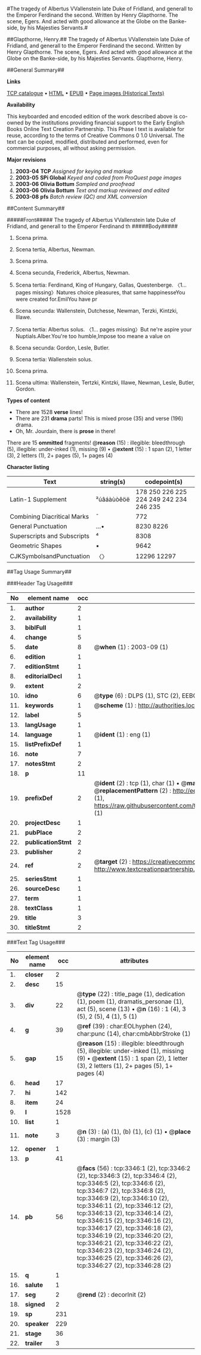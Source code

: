#The tragedy of Albertus VVallenstein late Duke of Fridland, and generall to the Emperor Ferdinand the second. Written by Henry Glapthorne. The scene, Egers. And acted with good allowance at the Globe on the Banke-side, by his Majesties Servants.#

##Glapthorne, Henry.##
The tragedy of Albertus VVallenstein late Duke of Fridland, and generall to the Emperor Ferdinand the second. Written by Henry Glapthorne. The scene, Egers. And acted with good allowance at the Globe on the Banke-side, by his Majesties Servants.
Glapthorne, Henry.

##General Summary##

**Links**

[TCP catalogue](http://www.ota.ox.ac.uk/tcp/)  • 
[HTML](http://tei.it.ox.ac.uk/tcp/Texts-HTML/free/A01/A01777.html)  • 
[EPUB](http://tei.it.ox.ac.uk/tcp/Texts-EPUB/free/A01/A01777.epub) • 
[Page images (Historical Texts)](https://data.historicaltexts.jisc.ac.uk/view?pubId=eebo-99838953e&pageId=eebo-99838953e-3346-1)

**Availability**

This keyboarded and encoded edition of the
	       work described above is co-owned by the institutions
	       providing financial support to the Early English Books
	       Online Text Creation Partnership. This Phase I text is
	       available for reuse, according to the terms of Creative
	       Commons 0 1.0 Universal. The text can be copied,
	       modified, distributed and performed, even for
	       commercial purposes, all without asking permission.

**Major revisions**

1. __2003-04__ __TCP__ *Assigned for keying and markup*
1. __2003-05__ __SPi Global__ *Keyed and coded from ProQuest page images*
1. __2003-06__ __Olivia Bottum__ *Sampled and proofread*
1. __2003-06__ __Olivia Bottum__ *Text and markup reviewed and edited*
1. __2003-08__ __pfs__ *Batch review (QC) and XML conversion*

##Content Summary##

#####Front#####
The tragedy of Albertus VVallenstein late Duke of Fridland, and generall to the Emperor Ferdinand th
#####Body#####

1. Scena prima.

1. Scena tertia, Albertus, Newman.

1. Scena prima.

1. Scena secunda, Frederick, Albertus, Newman.

1. Scena tertia: Ferdinand, King of Hungary, Gallas, Questenberge.
〈1… pages missing〉Natures choice pleasures, that same happinesseYou were created for.EmilYou have pr
1. Scena secunda: Wallenstein, Dutchesse, Newman, Terzki, Kintzki, Illawe.

1. Scena tertia: Albertus solus.
〈1… pages missing〉But ne're aspire your Nuptials.Alber.You're too humble,Impose too meane a value on
1. Scena secunda: Gordon, Lesle, Butler.

1. Scena tertia: Wallenstein solus.

1. Scena prima.

1. Scena ultima: Wallenstein, Tertzki, Kintzki, Illawe,
Newman, Lesle, Butler, Gordon.

**Types of content**

  * There are 1528 **verse** lines!
  * There are 231 **drama** parts! This is mixed prose (35) and verse (196) drama.
  * Oh, Mr. Jourdain, there is **prose** in there!

There are 15 **ommitted** fragments! 
 @__reason__ (15) : illegible: bleedthrough (5), illegible: under-inked (1), missing (9)  •  @__extent__ (15) : 1 span (2), 1 letter (3), 2 letters (1), 2+ pages (5), 1+ pages (4)

**Character listing**


|Text|string(s)|codepoint(s)|
|---|---|---|
|Latin-1 Supplement|²úâáàùòêöë|178 250 226 225 224 249 242 234 246 235|
|Combining             Diacritical Marks|̄|772|
|General Punctuation|…•|8230 8226|
|Superscripts             and Subscripts|⁴|8308|
|Geometric Shapes|▪|9642|
|CJKSymbolsandPunctuation|〈〉|12296 12297|

##Tag Usage Summary##

###Header Tag Usage###

|No|element name|occ|attributes|
|---|---|---|---|
|1.|__author__|2||
|2.|__availability__|1||
|3.|__biblFull__|1||
|4.|__change__|5||
|5.|__date__|8| @__when__ (1) : 2003-09 (1)|
|6.|__edition__|1||
|7.|__editionStmt__|1||
|8.|__editorialDecl__|1||
|9.|__extent__|2||
|10.|__idno__|6| @__type__ (6) : DLPS (1), STC (2), EEBO-CITATION (1), PROQUEST (1), VID (1)|
|11.|__keywords__|1| @__scheme__ (1) : http://authorities.loc.gov/ (1)|
|12.|__label__|5||
|13.|__langUsage__|1||
|14.|__language__|1| @__ident__ (1) : eng (1)|
|15.|__listPrefixDef__|1||
|16.|__note__|7||
|17.|__notesStmt__|2||
|18.|__p__|11||
|19.|__prefixDef__|2| @__ident__ (2) : tcp (1), char (1)  •  @__matchPattern__ (2) : ([0-9\-]+):([0-9IVX]+) (1), (.+) (1)  •  @__replacementPattern__ (2) : http://eebo.chadwyck.com/downloadtiff?vid=$1&page=$2 (1), https://raw.githubusercontent.com/textcreationpartnership/Texts/master/tcpchars.xml#$1 (1)|
|20.|__projectDesc__|1||
|21.|__pubPlace__|2||
|22.|__publicationStmt__|2||
|23.|__publisher__|2||
|24.|__ref__|2| @__target__ (2) : https://creativecommons.org/publicdomain/zero/1.0/ (1), http://www.textcreationpartnership.org/docs/. (1)|
|25.|__seriesStmt__|1||
|26.|__sourceDesc__|1||
|27.|__term__|1||
|28.|__textClass__|1||
|29.|__title__|3||
|30.|__titleStmt__|2||


###Text Tag Usage###

|No|element name|occ|attributes|
|---|---|---|---|
|1.|__closer__|2||
|2.|__desc__|15||
|3.|__div__|22| @__type__ (22) : title_page (1), dedication (1), poem (1), dramatis_personae (1), act (5), scene (13)  •  @__n__ (16) : 1 (4), 3 (5), 2 (5), 4 (1), 5 (1)|
|4.|__g__|39| @__ref__ (39) : char:EOLhyphen (24), char:punc (14), char:cmbAbbrStroke (1)|
|5.|__gap__|15| @__reason__ (15) : illegible: bleedthrough (5), illegible: under-inked (1), missing (9)  •  @__extent__ (15) : 1 span (2), 1 letter (3), 2 letters (1), 2+ pages (5), 1+ pages (4)|
|6.|__head__|17||
|7.|__hi__|142||
|8.|__item__|24||
|9.|__l__|1528||
|10.|__list__|1||
|11.|__note__|3| @__n__ (3) : (a) (1), (b) (1), (c) (1)  •  @__place__ (3) : margin (3)|
|12.|__opener__|1||
|13.|__p__|41||
|14.|__pb__|56| @__facs__ (56) : tcp:3346:1 (2), tcp:3346:2 (2), tcp:3346:3 (2), tcp:3346:4 (2), tcp:3346:5 (2), tcp:3346:6 (2), tcp:3346:7 (2), tcp:3346:8 (2), tcp:3346:9 (2), tcp:3346:10 (2), tcp:3346:11 (2), tcp:3346:12 (2), tcp:3346:13 (2), tcp:3346:14 (2), tcp:3346:15 (2), tcp:3346:16 (2), tcp:3346:17 (2), tcp:3346:18 (2), tcp:3346:19 (2), tcp:3346:20 (2), tcp:3346:21 (2), tcp:3346:22 (2), tcp:3346:23 (2), tcp:3346:24 (2), tcp:3346:25 (2), tcp:3346:26 (2), tcp:3346:27 (2), tcp:3346:28 (2)|
|15.|__q__|1||
|16.|__salute__|1||
|17.|__seg__|2| @__rend__ (2) : decorInit (2)|
|18.|__signed__|2||
|19.|__sp__|231||
|20.|__speaker__|229||
|21.|__stage__|36||
|22.|__trailer__|3||
